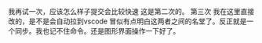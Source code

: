 我再试一次，应该怎么样子提交会比较快速
这是第二次的。
第三次
我在这里直接改的，是不是会自动拉到vscode
冒似有点明白这两者之间的名堂了。反正就是一个同步。我也记不住命令。还是图形界面操作一下好了。